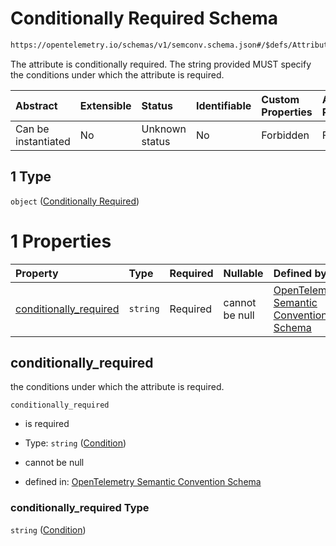 # Conditionally Required Schema

```txt
https://opentelemetry.io/schemas/v1/semconv.schema.json#/$defs/Attribute/allOf/0/properties/requirement_level/oneOf/1
```

The attribute is conditionally required. The string provided MUST specify the conditions under which the attribute is required.

| Abstract            | Extensible | Status         | Identifiable | Custom Properties | Additional Properties | Access Restrictions | Defined In                                                                           |
| :------------------ | :--------- | :------------- | :----------- | :---------------- | :-------------------- | :------------------ | :----------------------------------------------------------------------------------- |
| Can be instantiated | No         | Unknown status | No           | Forbidden         | Forbidden             | none                | [semconv.schema.json\*](../../../schemas/semconv.schema.json "open original schema") |

## 1 Type

`object` ([Conditionally Required](../attribute/semconv-opentelemetry-semantic-convention-schema-definitions-attribute-allof-attribute-full-specification-properties-requirement-level-oneof-conditionally-required.md))

# 1 Properties

| Property                                           | Type     | Required | Nullable       | Defined by                                                                                                                                                                                                                                                                                                                                                                                        |
| :------------------------------------------------- | :------- | :------- | :------------- | :------------------------------------------------------------------------------------------------------------------------------------------------------------------------------------------------------------------------------------------------------------------------------------------------------------------------------------------------------------------------------------------------ |
| [conditionally\_required](#conditionally_required) | `string` | Required | cannot be null | [OpenTelemetry Semantic Convention Schema](../attribute/semconv-opentelemetry-semantic-convention-schema-definitions-attribute-allof-attribute-full-specification-properties-requirement-level-oneof-conditionally-required-properties-condition.md "https://opentelemetry.io/schemas/v1/semconv.schema.json#/$defs/Attribute/allOf/0/properties/requirement_level/oneOf/1/properties/conditionally_required") |

## conditionally\_required

the conditions under which the attribute is required.

`conditionally_required`

* is required

* Type: `string` ([Condition](../attribute/semconv-opentelemetry-semantic-convention-schema-definitions-attribute-allof-attribute-full-specification-properties-requirement-level-oneof-conditionally-required-properties-condition.md))

* cannot be null

* defined in: [OpenTelemetry Semantic Convention Schema](../attribute/semconv-opentelemetry-semantic-convention-schema-definitions-attribute-allof-attribute-full-specification-properties-requirement-level-oneof-conditionally-required-properties-condition.md "https://opentelemetry.io/schemas/v1/semconv.schema.json#/$defs/Attribute/allOf/0/properties/requirement_level/oneOf/1/properties/conditionally_required")

### conditionally\_required Type

`string` ([Condition](../attribute/semconv-opentelemetry-semantic-convention-schema-definitions-attribute-allof-attribute-full-specification-properties-requirement-level-oneof-conditionally-required-properties-condition.md))
